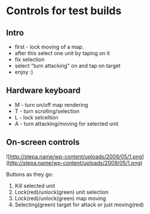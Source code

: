 # Controls for test builds #

## Intro ##

  * first - lock moving of a map.
  * after this select one unit by taping on it
  * fix selection
  * select "turn attacking" on and tap on target
  * enjoy :)

## Hardware keyboard ##
  * M - turn on/off map rendering
  * T - turn scrolling/selection
  * L - lock selceltion
  * A - turn attacking/moving for selected unit

## On-screen controls ##

![http://stepa.name/wp-content/uploads/2009/05/1.png](http://stepa.name/wp-content/uploads/2009/05/1.png)

Buttons as they go:

1) Kill selected unit
2) Lock(red)/unlock(green) unit selection
3) Lock(red)/unlock(green) map moving
4) Selecting(green) target for attack or just moving(red)